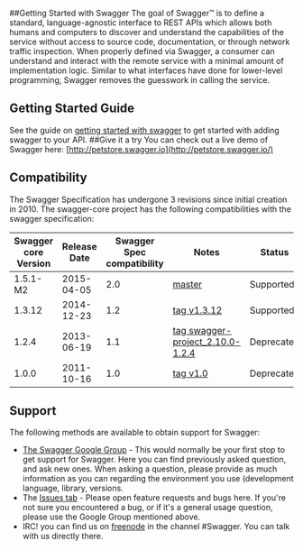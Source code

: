 ##Getting Started with Swagger
The goal of Swagger™ is to define a standard, language-agnostic interface to REST APIs which allows both humans and computers to discover and understand the capabilities of the service without access to source code, documentation, or through network traffic inspection. When properly defined via Swagger, a consumer can understand and interact with the remote service with a minimal amount of implementation logic. Similar to what interfaces have done for lower-level programming, Swagger removes the guesswork in calling the service.
## Getting Started Guide
See the guide on [getting started with swagger](https://github.com/swagger-api/swagger-core/wiki/Swagger-Core-JAX-RS-Project-Setup) to get started with adding swagger to your API.
##Give it a try
You can check out a live demo of Swagger here: [http://petstore.swagger.io](http://petstore.swagger.io/)
## Compatibility
The Swagger Specification has undergone 3 revisions since initial creation in 2010.  The swagger-core project has the following compatibilities with the swagger specification:

Swagger core Version      | Release Date | Swagger Spec compatibility | Notes | Status
------------------------- | ------------ | -------------------------- | ----- | ----
1.5.1-M2                  | 2015-04-05   | 2.0           | [master](https://github.com/swagger-api/swagger-core) | Supported
1.3.12                    | 2014-12-23   | 1.2           | [tag v1.3.12](https://github.com/swagger-api/swagger-core/tree/v1.3.12) | Supported
1.2.4                     | 2013-06-19   | 1.1           | [tag swagger-project_2.10.0-1.2.4](https://github.com/swagger-api/swagger-core/tree/swagger-project_2.10.0-1.2.4) | Deprecated
1.0.0                     | 2011-10-16   | 1.0           | [tag v1.0](https://github.com/swagger-api/swagger-core/tree/v1.0) | Deprecated
## Support
The following methods are available to obtain support for Swagger:

- [The Swagger Google Group](https://groups.google.com/forum/#!forum/swagger-swaggersocket) - This would normally be your first stop to get support for Swagger. Here you can find previously asked question, and ask new ones. When asking a question, please provide as much information as you can regarding the environment you use (development language, library, versions.
- The [Issues tab](https://github.com/swagger-api/swagger-core/issues?state=open) - Please open feature requests and bugs here. If you're not sure you encountered a bug, or if it's a general usage question, please use the Google Group mentioned above.
- IRC! you can find us on [freenode](http://webchat.freenode.net/?channels=swagger) in the channel #Swagger. You can talk with us directly there.
